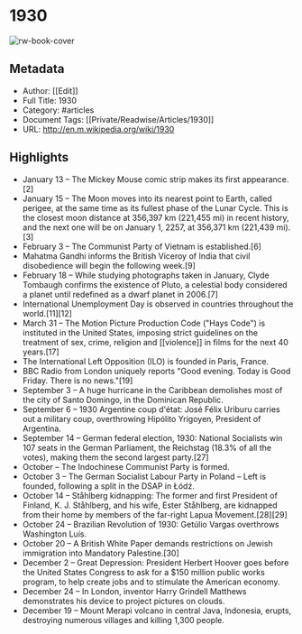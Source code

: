 # 1930

![rw-book-cover](https://readwise-assets.s3.amazonaws.com/static/images/article4.6bc1851654a0.png)

## Metadata
- Author: [[Edit]]
- Full Title: 1930
- Category: #articles
- Document Tags: [[Private/Readwise/Articles/1930]] 
- URL: http://en.m.wikipedia.org/wiki/1930

## Highlights
- January 13 – The Mickey Mouse comic strip makes its first appearance.[2]
- January 15 – The Moon moves into its nearest point to Earth, called perigee, at the same time as its fullest phase of the Lunar Cycle. This is the closest moon distance at 356,397 km (221,455 mi) in recent history, and the next one will be on January 1, 2257, at 356,371 km (221,439 mi).[3]
- February 3 – The Communist Party of Vietnam is established.[6]
- Mahatma Gandhi informs the British Viceroy of India that civil disobedience will begin the following week.[9]
- February 18 – While studying photographs taken in January, Clyde Tombaugh confirms the existence of Pluto, a celestial body considered a planet until redefined as a dwarf planet in 2006.[7]
- International Unemployment Day is observed in countries throughout the world.[11][12]
- March 31 – The Motion Picture Production Code ("Hays Code") is instituted in the United States, imposing strict guidelines on the treatment of sex, crime, religion and [[violence]] in films for the next 40 years.[17]
- The International Left Opposition (ILO) is founded in Paris, France.
- BBC Radio from London uniquely reports "Good evening. Today is Good Friday. There is no news."[19]
- September 3 – A huge hurricane in the Caribbean demolishes most of the city of Santo Domingo, in the Dominican Republic.
- September 6 – 1930 Argentine coup d'état: José Félix Uriburu carries out a military coup, overthrowing Hipólito Yrigoyen, President of Argentina.
- September 14 – German federal election, 1930: National Socialists win 107 seats in the German Parliament, the Reichstag (18.3% of all the votes), making them the second largest party.[27]
- October – The Indochinese Communist Party is formed.
- October 3 – The German Socialist Labour Party in Poland – Left is founded, following a split in the DSAP in Łódź.
- October 14 – Ståhlberg kidnapping: The former and first President of Finland, K. J. Ståhlberg, and his wife, Ester Ståhlberg, are kidnapped from their home by members of the far-right Lapua Movement.[28][29]
- October 24 – Brazilian Revolution of 1930: Getúlio Vargas overthrows Washington Luís.
- October 20 – A British White Paper demands restrictions on Jewish immigration into Mandatory Palestine.[30]
- December 2 – Great Depression: President Herbert Hoover goes before the United States Congress to ask for a $150 million public works program, to help create jobs and to stimulate the American economy.
- December 24 – In London, inventor Harry Grindell Matthews demonstrates his device to project pictures on clouds.
- December 19 – Mount Merapi volcano in central Java, Indonesia, erupts, destroying numerous villages and killing 1,300 people.
